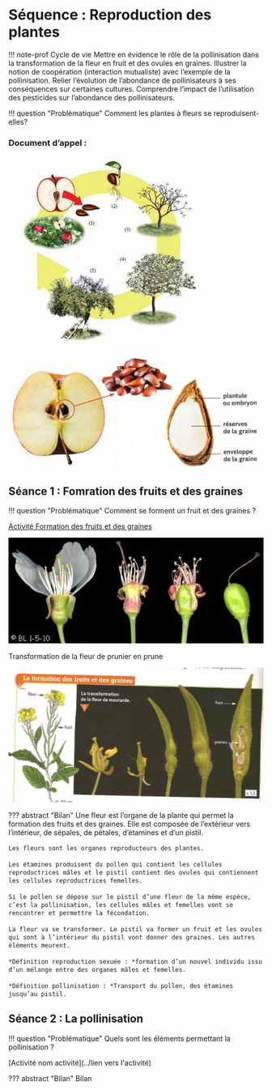 # Séquence : Reproduction des plantes

!!! note-prof
    Cycle de vie
    Mettre en évidence le rôle de la pollinisation dans la  transformation de la fleur en fruit et des ovules en graines.
    Illustrer la notion de coopération (interaction mutualiste) avec l’exemple de la pollinisation.
    Relier l’évolution de l’abondance de pollinisateurs à ses conséquences sur certaines cultures.
    Comprendre l’impact de l’utilisation des pesticides sur l’abondance des pollinisateurs.


!!! question "Problématique"
    Comment les plantes à fleurs se reproduisent-elles?
    
### Document d’appel :

![alt text](pictures/cycleViePommier.png)

![alt text](pictures/pommeGraine.jpg)

## Séance 1 : Fomration des fruits et des graines

!!! question "Problématique"
    Comment se forment un fruit et des graines ?

[Activité Formation des fruits et des graines](../formationGraines)

![](pictures/transfoFleurFruit.jpg)


Transformation de la fleur de prunier en prune

![](pictures/transfoFleurFruit2.jpg)


??? abstract "Bilan"
    Une fleur est l’organe de la plante qui permet la formation des fruits et des graines. Elle est composée de l’extérieur vers l’intérieur, de sépales, de pétales, d’étamines et d’un pistil.

    Les fleurs sont les organes reproducteurs des plantes.

    Les étamines produisent du pollen qui contient les cellules reproductrices mâles et le pistil contient des ovules qui contiennent les cellules reproductrices femelles.

    Si le pollen se dépose sur le pistil d’une fleur de la même espèce, c’est la pollinisation, les cellules mâles et femelles vont se rencontrer et permettre la fécondation.

    La fleur va se transformer. Le pistil va former un fruit et les ovules qui sont à l’intérieur du pistil vont donner des graines. Les autres éléments meurent.

    *Définition reproduction sexuée : *formation d’un nouvel individu issu d’un mélange entre des organes mâles et femelles.

    *Définition pollinisation : *Transport du pollen, des étamines jusqu’au pistil.


## Séance 2 : La pollinisation

!!! question "Problématique"
    Quels sont les éléments permettant la pollinisation ?
    
[Activité nom activité](../lien vers l'activité)




??? abstract "Bilan"
    Bilan

<div style="page-break-after: always;"></div>

